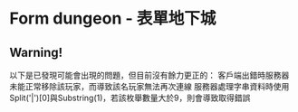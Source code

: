 # Form dungeon - 表單地下城

## Warning!
以下是已發現可能會出現的問題，但目前沒有餘力更正的：
 客戶端出錯時服務器未能正常移除該玩家，而導致該名玩家無法再次連線
 服務器處理字串資料時使用Split('|')[0]與Substring(1)，若該枚舉數量大於9，則會導致取得錯誤

